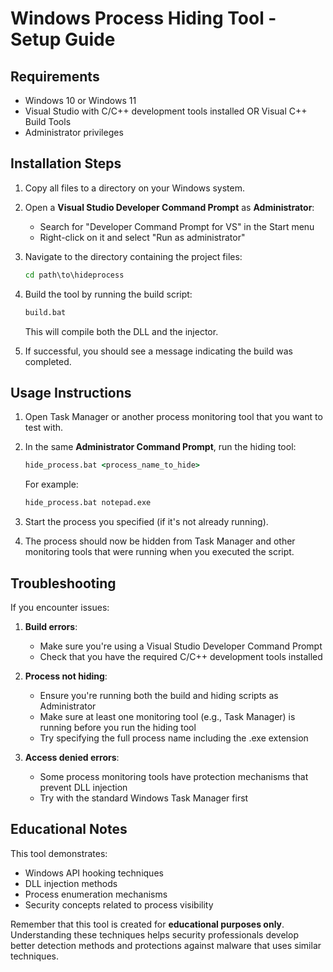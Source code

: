 # Windows Process Hiding Tool - Setup Guide

## Requirements

- Windows 10 or Windows 11
- Visual Studio with C/C++ development tools installed OR Visual C++ Build Tools
- Administrator privileges

## Installation Steps

1. Copy all files to a directory on your Windows system.

2. Open a **Visual Studio Developer Command Prompt** as **Administrator**:
   - Search for "Developer Command Prompt for VS" in the Start menu
   - Right-click on it and select "Run as administrator"

3. Navigate to the directory containing the project files:
   ```cmd
   cd path\to\hideprocess
   ```

4. Build the tool by running the build script:
   ```cmd
   build.bat
   ```
   This will compile both the DLL and the injector.

5. If successful, you should see a message indicating the build was completed.

## Usage Instructions

1. Open Task Manager or another process monitoring tool that you want to test with.

2. In the same **Administrator Command Prompt**, run the hiding tool:
   ```cmd
   hide_process.bat <process_name_to_hide>
   ```
   For example:
   ```cmd
   hide_process.bat notepad.exe
   ```

3. Start the process you specified (if it's not already running).

4. The process should now be hidden from Task Manager and other monitoring tools that were running when you executed the script.

## Troubleshooting

If you encounter issues:

1. **Build errors**:
   - Make sure you're using a Visual Studio Developer Command Prompt
   - Check that you have the required C/C++ development tools installed

2. **Process not hiding**:
   - Ensure you're running both the build and hiding scripts as Administrator
   - Make sure at least one monitoring tool (e.g., Task Manager) is running before you run the hiding tool
   - Try specifying the full process name including the .exe extension

3. **Access denied errors**:
   - Some process monitoring tools have protection mechanisms that prevent DLL injection
   - Try with the standard Windows Task Manager first

## Educational Notes

This tool demonstrates:
- Windows API hooking techniques
- DLL injection methods
- Process enumeration mechanisms
- Security concepts related to process visibility

Remember that this tool is created for **educational purposes only**. Understanding these techniques helps security professionals develop better detection methods and protections against malware that uses similar techniques.
